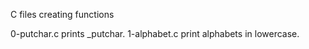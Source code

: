 C files creating functions


0-putchar.c prints _putchar.
1-alphabet.c print alphabets in lowercase. 

